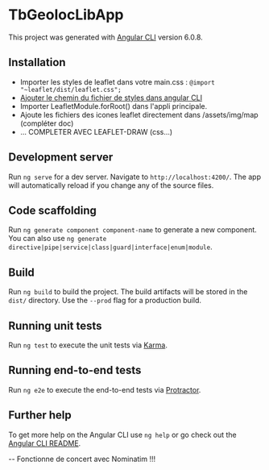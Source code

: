 # TbGeolocLibApp

This project was generated with [Angular CLI](https://github.com/angular/angular-cli) version 6.0.8.

## Installation

- Importer les styles de leaflet dans votre main.css : `@import "~leaflet/dist/leaflet.css";`
- [Ajouter le chemin du fichier de styles dans angular CLI](https://github.com/Asymmetrik/ngx-leaflet/tree/8a3056c4d78c4012fd5a541315317a3b286311d2#adding-styles-in-angular-cli)
- Importer LeafletModule.forRoot() dans l'appli principale.
- Ajoute les fichiers des icones leaflet directement dans /assets/img/map (compléter doc)
- ... COMPLETER AVEC LEAFLET-DRAW (css...)

## Development server

Run `ng serve` for a dev server. Navigate to `http://localhost:4200/`. The app will automatically reload if you change any of the source files.

## Code scaffolding

Run `ng generate component component-name` to generate a new component. You can also use `ng generate directive|pipe|service|class|guard|interface|enum|module`.

## Build

Run `ng build` to build the project. The build artifacts will be stored in the `dist/` directory. Use the `--prod` flag for a production build.

## Running unit tests

Run `ng test` to execute the unit tests via [Karma](https://karma-runner.github.io).

## Running end-to-end tests

Run `ng e2e` to execute the end-to-end tests via [Protractor](http://www.protractortest.org/).

## Further help

To get more help on the Angular CLI use `ng help` or go check out the [Angular CLI README](https://github.com/angular/angular-cli/blob/master/README.md).





-- Fonctionne de concert avec Nominatim !!!